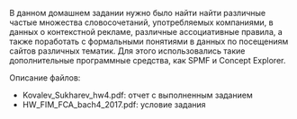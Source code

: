 В данном домашнем задании нужно было найти найти различные частые множества словосочетаний, употребляемых компаниями, в данных о контекстной рекламе, различные ассоциативные правила, а также поработать с формальными понятиями в данных по посещениям сайтов различных тематик. Для этого использовались такие дополнительные программные средства, как SPMF и Concept Explorer.

Описание файлов:

- Kovalev_Sukharev_hw4.pdf: отчет с выполненным заданием
- HW_FIM_FCA_bach4_2017.pdf: условие задания
